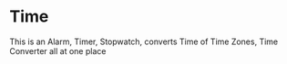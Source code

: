 # Time
This is an Alarm, Timer, Stopwatch, converts Time of Time Zones, Time Converter all at one place
